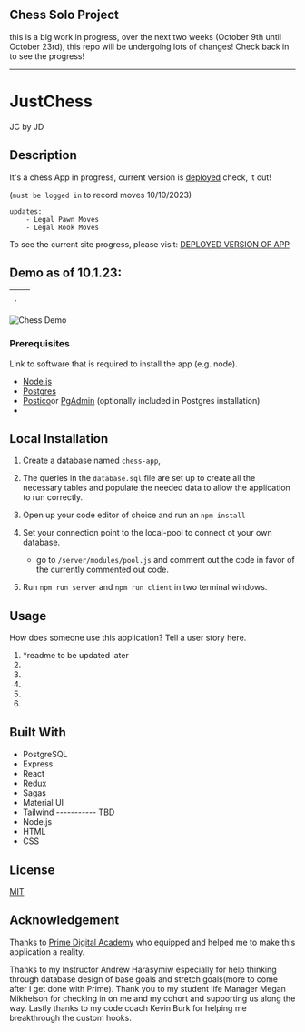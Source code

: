 ## Chess Solo Project

this is a big work in progress, over the next two weeks (October 9th until October 23rd), this repo will be undergoing lots of changes! Check back in to see the progress!

---

# JustChess

JC by JD

## Description

It's a chess App in progress, current version is [deployed](https://chess-production-0c9da90cf130.herokuapp.com/#/welcome) check, it out! 

(```must be logged in``` to record moves 10/10/2023)

 
    updates: 
        - Legal Pawn Moves
        - Legal Rook Moves

To see the current site progress, please visit: [DEPLOYED VERSION OF APP](https://chess-production-0c9da90cf130.herokuapp.com/#/welcome)

## Demo as of 10.1.23: 
.| |
:-------------------------:|:----------------------:
![Chess Demo](/public/Chess_Demo_10.1.23.gif)


### Prerequisites

Link to software that is required to install the app (e.g. node).

- [Node.js](https://nodejs.org/en/)
- [Postgres](https://www.postgresql.org/download/)
- [Postico](https://eggerapps.at/postico/v1.php)or [PgAdmin](https://www.postgresql.org/download/) (optionally included in Postgres installation)
- 

## Local Installation

1. Create a database named `chess-app`,
2. The queries in the `database.sql` file are set up to create all the necessary tables and populate the needed data to allow the application to run correctly.
3. Open up your code editor of choice and run an `npm install`
4. Set your connection point to the local-pool to connect ot your own database.
    - go to ```/server/modules/pool.js``` and comment out the code in favor of the currently commented out code.

5. Run `npm run server` and `npm run client` in two terminal windows.

## Usage

How does someone use this application? Tell a user story here.

1. *readme to be updated later
2. 
3. 
4. 
5. 
6. 

## Built With

- PostgreSQL
- Express
- React
- Redux
- Sagas
- Material UI
- Tailwind  ----------- TBD
- Node.js
- HTML 
- CSS

## License

[MIT](https://choosealicense.com/licenses/mit/)

## Acknowledgement

Thanks to [Prime Digital Academy](www.primeacademy.io) who equipped and helped me to make this application a reality.

Thanks to my Instructor Andrew Harasymiw especially for help thinking through database design of base goals and stretch goals(more to come after I get done with Prime). Thank you to my student life Manager Megan Mikhelson for checking in on me and my cohort and supporting us along the way. Lastly thanks to my code coach Kevin Burk for helping me breakthrough the custom hooks.






